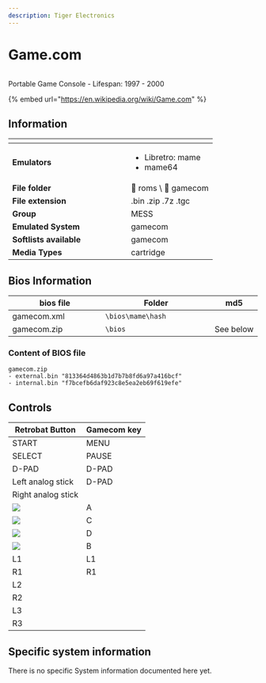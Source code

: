 ```yaml
---
description: Tiger Electronics
---
```


# Game.com

<div align="left">

<figure><img src="https://github.com/fabricecaruso/es-theme-carbon/blob/master/art/logos/gamecom.png?raw=true" alt=""><figcaption></figcaption></figure>

</div>

Portable Game Console - Lifespan: 1997 - 2000

{% embed url="https://en.wikipedia.org/wiki/Game.com" %}

## Information

<table data-header-hidden><thead><tr><th width="224"></th><th></th></tr></thead><tbody><tr><td><strong>Emulators</strong></td><td><ul><li>Libretro: mame</li><li>mame64</li></ul></td></tr><tr><td><strong>File folder</strong></td><td><span data-gb-custom-inline data-tag="emoji" data-code="1f4c2">📂</span> roms \ <span data-gb-custom-inline data-tag="emoji" data-code="1f4c2">📂</span> gamecom</td></tr><tr><td><strong>File extension</strong></td><td>.bin .zip .7z .tgc</td></tr><tr><td><strong>Group</strong></td><td>MESS</td></tr><tr><td><strong>Emulated System</strong></td><td>gamecom</td></tr><tr><td><strong>Softlists available</strong></td><td>gamecom</td></tr><tr><td><strong>Media Types</strong></td><td>cartridge</td></tr></tbody></table>

## Bios Information

<table><thead><tr><th width="172">bios file</th><th width="205">Folder</th><th>md5</th></tr></thead><tbody><tr><td>gamecom.xml</td><td><code>\bios\mame\hash</code></td><td></td></tr><tr><td>gamecom.zip</td><td><code>\bios</code></td><td>See below</td></tr></tbody></table>

### Content of BIOS file

```
gamecom.zip
- external.bin "813364d4863b1d7b7b8fd6a97a416bcf"
- internal.bin "f7bcefb6daf923c8e5ea2eb69f619efe"
```

## Controls

| Retrobat Button                                       | Gamecom key |
| ----------------------------------------------------- | ----------- |
| START                                                 | MENU        |
| SELECT                                                | PAUSE       |
| D-PAD                                                 | D-PAD       |
| Left analog stick                                     | D-PAD       |
| Right analog stick                                    |             |
| ![](<../../../.gitbook/assets/image (2) (1) (1).png>) | A           |
| ![](<../../../.gitbook/assets/image (1) (2) (1).png>) | C           |
| ![](<../../../.gitbook/assets/image (4) (1).png>)     | D           |
| ![](<../../../.gitbook/assets/image (3) (1) (2).png>) | B           |
| L1                                                    | L1          |
| R1                                                    | R1          |
| L2                                                    |             |
| R2                                                    |             |
| L3                                                    |             |
| R3                                                    |             |

## Specific system information

There is no specific System information documented here yet.
